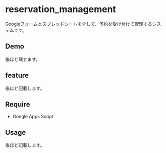 # reservation_management

Googleフォームとスプレッドシートを介して、予約を受け付けて管理するシステムです。

## Demo

後ほど載せます。

## feature

後ほど記載します。

## Require

- Google Apps Script

## Usage

後ほど記載します。
